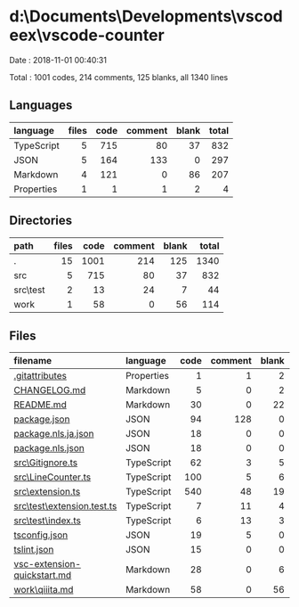 # d:\Documents\Developments\vscodeex\vscode-counter

Date : 2018-11-01 00:40:31

Total : 1001 codes, 214 comments, 125 blanks, all 1340 lines

## Languages
| language | files | code | comment | blank | total |
| :--- | ---: | ---: | ---: | ---: | ---: |
| TypeScript | 5 | 715 | 80 | 37 | 832 |
| JSON | 5 | 164 | 133 | 0 | 297 |
| Markdown | 4 | 121 | 0 | 86 | 207 |
| Properties | 1 | 1 | 1 | 2 | 4 |

## Directories
| path | files | code | comment | blank | total |
| :--- | ---: | ---: | ---: | ---: | ---: |
| . | 15 | 1001 | 214 | 125 | 1340 |
| src | 5 | 715 | 80 | 37 | 832 |
| src\test | 2 | 13 | 24 | 7 | 44 |
| work | 1 | 58 | 0 | 56 | 114 |

## Files
| filename | language | code | comment | blank | total |
| :--- | :--- | ---: | ---: | ---: | ---: |
| [.gitattributes](file:///d%3A/Documents/Developments/vscodeex/vscode-counter/.gitattributes) | Properties | 1 | 1 | 2 | 4 |
| [CHANGELOG.md](file:///d%3A/Documents/Developments/vscodeex/vscode-counter/CHANGELOG.md) | Markdown | 5 | 0 | 2 | 7 |
| [README.md](file:///d%3A/Documents/Developments/vscodeex/vscode-counter/README.md) | Markdown | 30 | 0 | 22 | 52 |
| [package.json](file:///d%3A/Documents/Developments/vscodeex/vscode-counter/package.json) | JSON | 94 | 128 | 0 | 222 |
| [package.nls.ja.json](file:///d%3A/Documents/Developments/vscodeex/vscode-counter/package.nls.ja.json) | JSON | 18 | 0 | 0 | 18 |
| [package.nls.json](file:///d%3A/Documents/Developments/vscodeex/vscode-counter/package.nls.json) | JSON | 18 | 0 | 0 | 18 |
| [src\Gitignore.ts](file:///d%3A/Documents/Developments/vscodeex/vscode-counter/src/Gitignore.ts) | TypeScript | 62 | 3 | 5 | 70 |
| [src\LineCounter.ts](file:///d%3A/Documents/Developments/vscodeex/vscode-counter/src/LineCounter.ts) | TypeScript | 100 | 5 | 6 | 111 |
| [src\extension.ts](file:///d%3A/Documents/Developments/vscodeex/vscode-counter/src/extension.ts) | TypeScript | 540 | 48 | 19 | 607 |
| [src\test\extension.test.ts](file:///d%3A/Documents/Developments/vscodeex/vscode-counter/src/test/extension.test.ts) | TypeScript | 7 | 11 | 4 | 22 |
| [src\test\index.ts](file:///d%3A/Documents/Developments/vscodeex/vscode-counter/src/test/index.ts) | TypeScript | 6 | 13 | 3 | 22 |
| [tsconfig.json](file:///d%3A/Documents/Developments/vscodeex/vscode-counter/tsconfig.json) | JSON | 19 | 5 | 0 | 24 |
| [tslint.json](file:///d%3A/Documents/Developments/vscodeex/vscode-counter/tslint.json) | JSON | 15 | 0 | 0 | 15 |
| [vsc-extension-quickstart.md](file:///d%3A/Documents/Developments/vscodeex/vscode-counter/vsc-extension-quickstart.md) | Markdown | 28 | 0 | 6 | 34 |
| [work\qiiita.md](file:///d%3A/Documents/Developments/vscodeex/vscode-counter/work/qiiita.md) | Markdown | 58 | 0 | 56 | 114 |